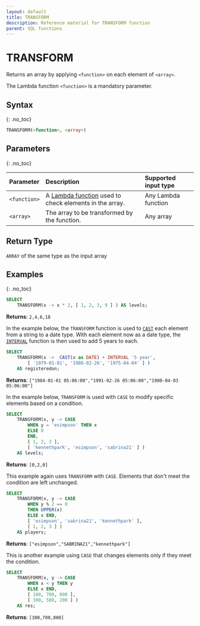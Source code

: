 ```yaml
---
layout: default
title: TRANSFORM
description: Reference material for TRANSFORM function
parent: SQL functions
---
```


# TRANSFORM

Returns an array by applying `<function>` on each element of `<array>`.

The Lambda function `<function>` is a mandatory parameter.

## Syntax
{: .no_toc}

```sql
TRANSFORM(<function>, <array>)
```
## Parameters
{: .no_toc} 

| Parameter | Description                 | Supported input type | 
| :--------- | :---------------------------------- |:------| 
| `<function>`  | A [Lambda function](../../working-with-semi-structured-data/working-with-arrays.md#manipulating-arrays-with-lambda-functions) used to check elements in the array. | Any Lambda function | 
| `<array>`   | The array to be transformed by the function.   | Any array | 

## Return Type 
`ARRAY` of the same type as the input array 

## Examples
{: .no_toc}

```sql
SELECT
	TRANSFORM(x -> x * 2, [ 1, 2, 3, 9 ] ) AS levels;
```

**Returns**: `2,4,6,18`

In the example below, the `TRANSFORM` function is used to [`CAST`](./cast.md) each element from a string to a date type. With each element now as a date type, the [`INTERVAL`](../../general-reference/operators.md#interval-for-date-and-time) function is then used to add 5 years to each.  

```sql
SELECT
    TRANSFORM(x ->  CAST(x as DATE) + INTERVAL '5 year',
        [ '1979-01-01', '1986-02-26', '1975-04-04' ] )
    AS registeredon;
```

**Returns**: `["1984-01-01 05:06:00","1991-02-26 05:06:00","1980-04-03 05:06:00"]`

In the example below, `TRANSFORM` is used with `CASE` to modify specific elements based on a condition.

```sql
SELECT
    TRANSFORM(x, y -> CASE
        WHEN y = 'esimpson' THEN x
        ELSE 0
        END,
        [ 1, 2, 3 ],
        [ 'kennethpark', 'esimpson', 'sabrina21' ] )
    AS levels;
```

**Returns**: `[0,2,0]`

This example again uses `TRANSFORM` with `CASE`. Elements that don't meet the condition are left unchanged.

```sql
SELECT
    TRANSFORM(x, y -> CASE
        WHEN y % 2 == 0
        THEN UPPER(x)
        ELSE x END,
        [ 'esimpson', 'sabrina21', 'kennethpark' ],
        [ 1, 2, 3 ] )
    AS players;
```

**Returns**: `["esimpson","SABRINA21","kennethpark"]`

This is another example using `CASE` that changes elements only if they meet the condition.

```sql
SELECT
    TRANSFORM(x, y -> CASE
        WHEN x < y THEN y
        ELSE x END,
        [ 100, 700, 800 ],
        [ 300, 500, 200 ] )
    AS res;
```

**Returns**: `[300,700,800]`